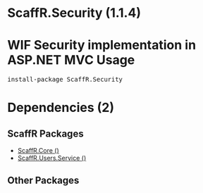 ﻿ScaffR.Security (1.1.4)
======
WIF Security implementation in ASP.NET MVC
Usage
======
<pre>install-package ScaffR.Security</pre>
Dependencies (2)
=====

ScaffR Packages
------
* [ScaffR.Core ()](https://github.com/wcpro/ScaffR/tree/master/src/ScaffR.Core)
* [ScaffR.Users.Service ()](https://github.com/wcpro/ScaffR/tree/master/src/ScaffR.Users.Service)

Other Packages
------
